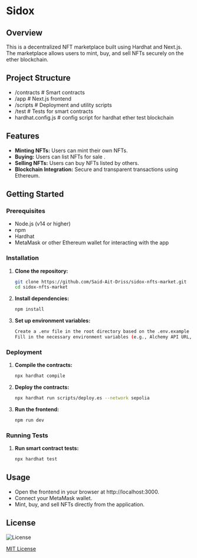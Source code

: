 # Sidox
## Overview

This is a decentralized NFT marketplace built using Hardhat and Next.js. The marketplace allows users to mint, buy, and sell NFTs securely on the ether blockchain.

## Project Structure

- /contracts # Smart contracts
- /app # Next.js frontend
- /scripts # Deployment and utility scripts
- /test # Tests for smart contracts
- hardhat.config.js # config script for hardhat ether test blockchain

## Features

- **Minting NFTs:** Users can mint their own NFTs.
- **Buying:** Users can list NFTs for sale .
- **Selling NFTs:**  Users can buy NFTs listed by others.
- **Blockchain Integration:** Secure and transparent transactions using Ethereum.

## Getting Started


### Prerequisites
- Node.js (v14 or higher)
- npm
- Hardhat
- MetaMask or other Ethereum wallet for interacting with the app

### Installation

1. **Clone the repository:**

   ```bash
   git clone https://github.com/Said-Ait-Driss/sidox-nfts-market.git
   cd sidox-nfts-market

   ```

2. **Install dependencies:**

   ```bash
   npm install
   ```

3. **Set up environment variables:**

   ```bash
   Create a .env file in the root directory based on the .env.example file.
   Fill in the necessary environment variables (e.g., Alchemy API URL, Private Key).

   ```

### Deployment

1. **Compile the contracts:**

   ```bash
   npx hardhat compile

   ```

2. **Deploy the contracts:**

   ```bash
   npx hardhat run scripts/deploy.es --network sepolia

   ```

3. **Run the frontend:**
   ```bash
   npm run dev
   ```

### Running Tests

1. **Run smart contract tests:**
   ```bash
   npx hardhat test
   ```

## Usage

- Open the frontend in your browser at http://localhost:3000.
- Connect your MetaMask wallet.
- Mint, buy, and sell NFTs directly from the application.

## License

![License](https://img.shields.io/badge/license-MIT-blue)

[MIT License](LICENSE)